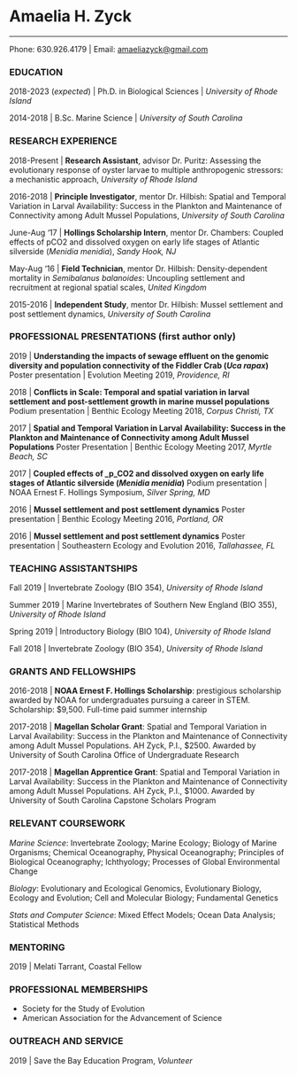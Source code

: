 # Amaelia H. Zyck
----
Phone: 630.926.4179	| Email: amaeliazyck@gmail.com

### EDUCATION
2018-2023 (_expected_)	|	Ph.D. in Biological Sciences	|	_University of Rhode Island_

2014-2018 	 |		B.Sc. Marine Science		|	_University of South Carolina_

### RESEARCH EXPERIENCE
2018-Present |	**Research Assistant**, advisor Dr. Puritz: Assessing the evolutionary response of oyster larvae to multiple anthropogenic stressors: a mechanistic approach, _University of Rhode Island_

2016-2018 | **Principle Investigator**, mentor Dr. Hilbish: Spatial and Temporal Variation in Larval Availability: Success in the Plankton and Maintenance of Connectivity among Adult Mussel Populations, _University of South Carolina_

June-Aug ‘17 | **Hollings Scholarship Intern**, mentor Dr. Chambers: Coupled effects of pCO2 and dissolved oxygen on early life stages of Atlantic silverside (_Menidia menidia_), _Sandy Hook, NJ_

May-Aug ‘16 | **Field Technician**, mentor Dr. Hilbish: Density-dependent mortality in _Semibalanus balanoides_: Uncoupling settlement and recruitment at regional spatial scales, _United Kingdom_

2015-2016 | **Independent Study**, mentor Dr. Hilbish: Mussel settlement and post settlement dynamics, _University of South Carolina_

### PROFESSIONAL PRESENTATIONS (first author only)
2019	| **Understanding the impacts of sewage effluent on the genomic diversity and population connectivity of the Fiddler Crab (_Uca rapax_)**
	Poster presentation | Evolution Meeting 2019, _Providence, RI_

2018 | **Conflicts in Scale: Temporal and spatial variation in larval settlement and post-settlement growth in marine mussel populations**
	Podium presentation | Benthic Ecology Meeting 2018, _Corpus Christi, TX_

2017 | **Spatial and Temporal Variation in Larval Availability: Success in the Plankton and Maintenance of Connectivity among Adult Mussel Populations**
	Poster Presentation | Benthic Ecology Meeting 2017, _Myrtle Beach, SC_

2017 | **Coupled effects of _p_CO2 and dissolved oxygen on early life stages of Atlantic
silverside (_Menidia menidia_)** Podium presentation | NOAA Ernest F. Hollings Symposium, _Silver Spring, MD_

2016 | **Mussel settlement and post settlement dynamics** Poster presentation | Benthic Ecology Meeting 2016, _Portland, OR_

2016 | **Mussel settlement and post settlement dynamics** Poster presentation | Southeastern Ecology and Evolution 2016, _Tallahassee, FL_

### TEACHING ASSISTANTSHIPS
Fall 2019 |	Invertebrate Zoology (BIO 354), _University of Rhode Island_

Summer 2019	 | Marine Invertebrates of Southern New England (BIO 355), _University of Rhode Island_

Spring 2019 | Introductory Biology (BIO 104), _University of Rhode Island_

Fall 2018 | Invertebrate Zoology (BIO 354), _University of Rhode Island_

### GRANTS AND FELLOWSHIPS
2016-2018 | **NOAA Ernest F. Hollings Scholarship**: prestigious scholarship awarded by NOAA for undergraduates pursuing a career in STEM. Scholarship: $9,500. Full-time paid summer internship

2017-2018 | **Magellan Scholar Grant**: Spatial and Temporal Variation in Larval Availability: Success in the Plankton and Maintenance of Connectivity among Adult Mussel Populations. AH Zyck, P.I., $2500. Awarded by University of South Carolina Office of Undergraduate Research

2017-2018	| **Magellan Apprentice Grant**: Spatial and Temporal Variation in Larval Availability: Success in the Plankton and Maintenance of Connectivity among Adult Mussel Populations. AH Zyck, P.I., $1000. Awarded by University of South Carolina Capstone Scholars Program

### RELEVANT COURSEWORK
_Marine Science_: Invertebrate Zoology; Marine Ecology; Biology of Marine Organisms; Chemical Oceanography, Physical Oceanography; Principles of Biological Oceanography; Ichthyology; Processes of Global Environmental Change

_Biology_: Evolutionary and Ecological Genomics, Evolutionary Biology, Ecology and Evolution; Cell and Molecular Biology; Fundamental Genetics

_Stats and Computer Science_: Mixed Effect Models; Ocean Data Analysis; Statistical Methods

### MENTORING

2019 | Melati Tarrant, Coastal Fellow

### PROFESSIONAL MEMBERSHIPS
* Society for the Study of Evolution
* American Association for the Advancement of Science

### OUTREACH AND SERVICE
2019 | Save the Bay Education Program, _Volunteer_
